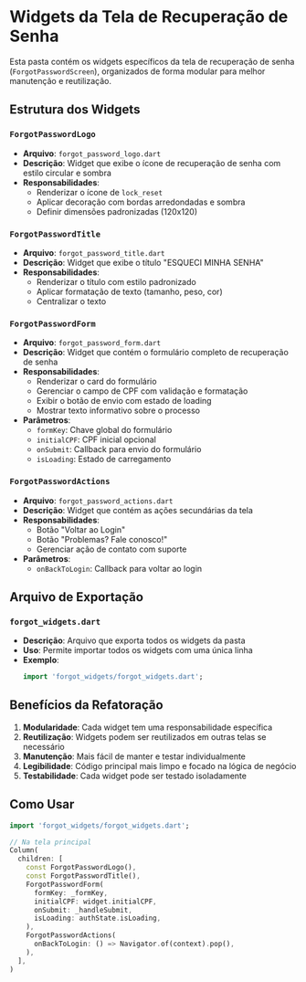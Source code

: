 # Widgets da Tela de Recuperação de Senha

Esta pasta contém os widgets específicos da tela de recuperação de senha (`ForgotPasswordScreen`), organizados de forma modular para melhor manutenção e reutilização.

## Estrutura dos Widgets

### `ForgotPasswordLogo`
- **Arquivo**: `forgot_password_logo.dart`
- **Descrição**: Widget que exibe o ícone de recuperação de senha com estilo circular e sombra
- **Responsabilidades**:
  - Renderizar o ícone de `lock_reset`
  - Aplicar decoração com bordas arredondadas e sombra
  - Definir dimensões padronizadas (120x120)

### `ForgotPasswordTitle`
- **Arquivo**: `forgot_password_title.dart`
- **Descrição**: Widget que exibe o título "ESQUECI MINHA SENHA"
- **Responsabilidades**:
  - Renderizar o título com estilo padronizado
  - Aplicar formatação de texto (tamanho, peso, cor)
  - Centralizar o texto

### `ForgotPasswordForm`
- **Arquivo**: `forgot_password_form.dart`
- **Descrição**: Widget que contém o formulário completo de recuperação de senha
- **Responsabilidades**:
  - Renderizar o card do formulário
  - Gerenciar o campo de CPF com validação e formatação
  - Exibir o botão de envio com estado de loading
  - Mostrar texto informativo sobre o processo
- **Parâmetros**:
  - `formKey`: Chave global do formulário
  - `initialCPF`: CPF inicial opcional
  - `onSubmit`: Callback para envio do formulário
  - `isLoading`: Estado de carregamento

### `ForgotPasswordActions`
- **Arquivo**: `forgot_password_actions.dart`
- **Descrição**: Widget que contém as ações secundárias da tela
- **Responsabilidades**:
  - Botão "Voltar ao Login"
  - Botão "Problemas? Fale conosco!"
  - Gerenciar ação de contato com suporte
- **Parâmetros**:
  - `onBackToLogin`: Callback para voltar ao login

## Arquivo de Exportação

### `forgot_widgets.dart`
- **Descrição**: Arquivo que exporta todos os widgets da pasta
- **Uso**: Permite importar todos os widgets com uma única linha
- **Exemplo**:
  ```dart
  import 'forgot_widgets/forgot_widgets.dart';
  ```

## Benefícios da Refatoração

1. **Modularidade**: Cada widget tem uma responsabilidade específica
2. **Reutilização**: Widgets podem ser reutilizados em outras telas se necessário
3. **Manutenção**: Mais fácil de manter e testar individualmente
4. **Legibilidade**: Código principal mais limpo e focado na lógica de negócio
5. **Testabilidade**: Cada widget pode ser testado isoladamente

## Como Usar

```dart
import 'forgot_widgets/forgot_widgets.dart';

// Na tela principal
Column(
  children: [
    const ForgotPasswordLogo(),
    const ForgotPasswordTitle(),
    ForgotPasswordForm(
      formKey: _formKey,
      initialCPF: widget.initialCPF,
      onSubmit: _handleSubmit,
      isLoading: authState.isLoading,
    ),
    ForgotPasswordActions(
      onBackToLogin: () => Navigator.of(context).pop(),
    ),
  ],
)
```
